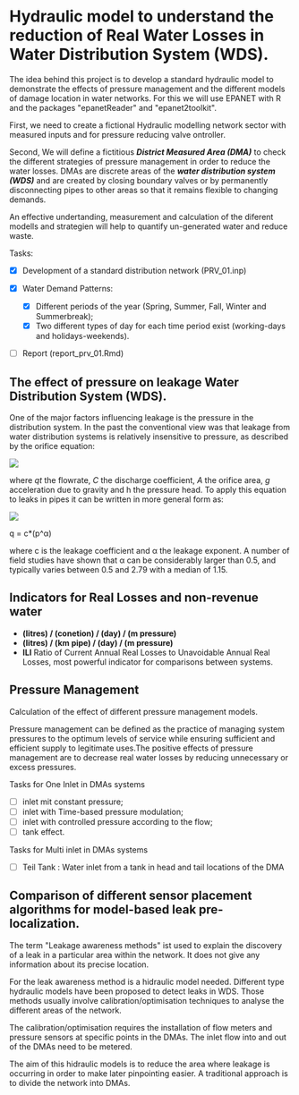 # Hydraulic model to understand the reduction of Real Water Losses in Water Distribution System (WDS). 

The idea behind this project is to develop a standard hydraulic model to demonstrate the effects of pressure management and the different models of damage location in water networks. For this we will use EPANET with R and the packages "epanetReader" and "epanet2toolkit".

First, we need to create a fictional Hydraulic modelling network sector with measured inputs and for pressure reducing valve ontroller.

Second, We will define a fictitious _**District Measured Area (DMA)**_ to check the different strategies of pressure management in order to reduce the water losses. DMAs are discrete areas of the _**water distribution system (WDS)**_ and are created by closing boundary valves or by permanently disconnecting pipes to other areas so that it remains flexible to changing demands.

An effective undertanding, measurement and calculation of the diferent modells and strategien will help to quantify un-generated water and reduce waste.

Tasks:

 - [x]  Development of a standard distribution network (PRV_01.inp)
 - [x]  Water Demand Patterns:
     - [x]  Different periods of the year (Spring, Summer, Fall, Winter and Summerbreak);
     - [x]  Two different types of day for each time period exist (working-days and holidays-weekends). 
 - [ ]  Report (report_prv_01.Rmd) 


## The effect of pressure on leakage Water Distribution System (WDS).

One of the major factors influencing leakage is the pressure in the distribution system. In the past the conventional view was that leakage from water distribution systems is relatively insensitive to pressure, as described by the orifice equation:

<img src="https://latex.codecogs.com/svg.latex?q_t=C_d\,A\sqrt{2\,g\,h}"/>

where _qt_ the flowrate, _C_ the discharge coefficient, _A_ the orifice area, _g_ acceleration due to gravity and h the pressure head. To apply this equation to leaks in pipes it can be written in more general form as: 
 
<img src="https://latex.codecogs.com/svg.latex?q_t=C*p^{\alpha}"/>

q = c*(p^α)

where c is the leakage coefficient and α the leakage exponent. A number of field studies have shown that α can be considerably larger than 0.5, and typically varies between 0.5 and 2.79 with a median of 1.15.


## Indicators for Real Losses and non-revenue water 

 - **(litres) / (conetion) / (day) / (m pressure)**
 - **(litres) / (km pipe) / (day) /  (m pressure)**
 - **ILI** Ratio of Current Annual Real Losses to Unavoidable Annual Real Losses, most powerful indicator for comparisons between systems.
 
## Pressure Management

Calculation of the effect of different pressure management models.

Pressure management can be defined as the practice of managing system pressures to the optimum levels of service while ensuring sufficient and efficient supply to legitimate uses.The positive effects of pressure management are to decrease real water losses by reducing unnecessary or excess pressures.

Tasks for One Inlet in DMAs systems

 - [ ]  inlet mit constant pressure;
 - [ ]  inlet with Time-based pressure modulation;
 - [ ]  inlet with controlled pressure according to the flow;
 - [ ]  tank effect.

Tasks for Multi inlet in DMAs systems

- [ ]  Teil Tank : Water inlet from a tank in head and tail locations of the DMA

## Comparison of different sensor placement algorithms for model-based leak pre-localization.

The term "Leakage awareness methods" ist used to explain the discovery of a leak in a particular area within the network. It does not give any information about its precise location. 

For the leak awareness method is a hidraulic model needed. Different type hydraulic models have been proposed to detect leaks in WDS. Those methods usually involve calibration/optimisation techniques to analyse the different areas of the network. 

The calibration/optimisation requires the installation of flow meters and pressure sensors at specific points in the DMAs. The inlet flow into and out of the DMAs need to be metered. 

The aim of this hidraulic models is to reduce the area where leakage is occurring in order to make later pinpointing easier. A traditional approach is to divide the network into DMAs.





 
